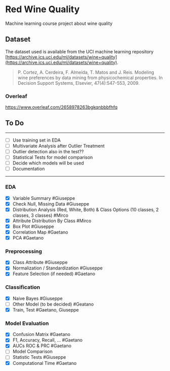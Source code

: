 # Red Wine Quality

Machine learning course project about wine quality

## Dataset

The dataset used is available from the UCI machine learning
repository [https://archive.ics.uci.edu/ml/datasets/wine+quality](https://archive.ics.uci.edu/ml/datasets/wine+quality).

> P. Cortez, A. Cerdeira, F. Almeida, T. Matos and J. Reis. Modeling wine preferences by data mining from physicochemical properties. In Decision Support Systems, Elsevier, 47(4):547-553, 2009.

### Overleaf

https://www.overleaf.com/2658978263bgkqnbbbfhfq

## To Do

---

- [ ] Use training set in EDA
- [ ] Multivariate Analysis after Outlier Treatment
- [ ] Outlier detection also in the test??
- [ ] Statistical Tests for model comparison
- [ ] Decide which models will be used
- [ ] Documentation

---

### EDA

- [x] Variable Summary #Giuseppe
- [x] Check Null, Missing Data #Giuseppe
- [x] Distribution Analysis (Red, White, Both) & Class Options (10 classes, 2 classes, 3 classes) #Mirco
- [x] Attribute Distribution By Class #Mirco
- [x] Box Plot #Giuseppe
- [x] Correlation Map #Gaetano
- [x] PCA #Gaetano

### Preprocessing

- [x] Class Attribute #Giuseppe
- [x] Normalization / Standardization #Giuseppe
- [x] Feature Selection (if needed) #Gaetano

### Classification

- [x] Naive Bayes #Giuseppe
- [ ] Other Model (to be decided) #Geatano
- [x] Train, Test #Gaetano, Giuseppe

### Model Evaluation

- [x] Confusion Matrix #Gaetano
- [x] F1, Accuracy, Recall, ... #Gaetano
- [x] AUCs ROC & PRC #Gaetano
- [ ] Model Comparison
- [ ] Statistic Tests #Giuseppe
- [x] Computational Time #Gaetano

